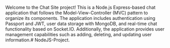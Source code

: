 Welcome to the Chat Site project! This is a Node.js Express-based chat application that follows the Model-View-Controller (MVC) pattern to organize its components. The application includes authentication using Passport and JWT, user data storage with MongoDB, and real-time chat functionality based on Socket.IO. Additionally, the application provides user management capabilities such as adding, deleting, and updating user information.# NodeJS-Project.
